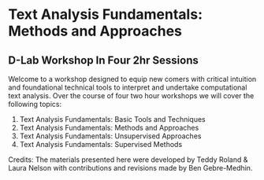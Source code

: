 # Text Analysis Fundamentals: Methods and Approaches 
## D-Lab Workshop  In Four 2hr Sessions
Welcome to a workshop designed to equip new comers with critical intuition and foundational technical tools to interpret and undertake computational text analysis.  Over the course of four two hour workshops we will cover the following topics:

1. Text Analysis Fundamentals: Basic Tools and Techniques
2. Text Analysis Fundamentals: Methods and Approaches
3. Text Analysis Fundamentals: Unsupervised Approaches
4. Text Analysis Fundamentals: Supervised Methods

Credits: The materials presented here were developed by Teddy Roland & Laura Nelson with contributions and revisions made by Ben Gebre-Medhin.
